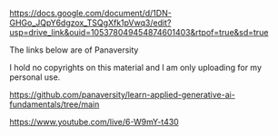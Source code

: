 
https://docs.google.com/document/d/1DN-GHGo_JQpY6dgzox_TSQgXfk1pVwq3/edit?usp=drive_link&ouid=105378049454874601403&rtpof=true&sd=true

The links below are of Panaversity

I hold no copyrights on this material and I am only uploading for my personal use.

https://github.com/panaversity/learn-applied-generative-ai-fundamentals/tree/main

https://www.youtube.com/live/6-W9mY-t430

